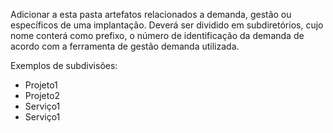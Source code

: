 Adicionar a esta pasta artefatos relacionados a demanda, gestão ou específicos de uma implantação. Deverá ser dividido em subdiretórios, cujo nome conterá como prefixo, o número de identificação da demanda de acordo com a ferramenta de gestão demanda utilizada.

Exemplos de subdivisões:
* Projeto1
* Projeto2
* Serviço1
* Serviço1


